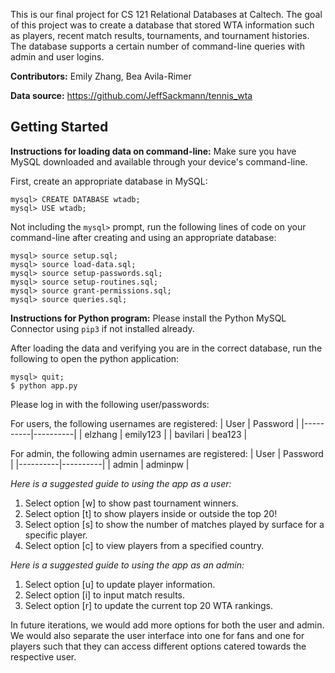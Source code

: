 This is our final project for CS 121 Relational Databases at Caltech.
The goal of this project was to create a database that stored WTA information
such as players, recent match results, tournaments, and tournament histories.
The database supports a certain number of command-line queries with admin
and user logins.

**Contributors:** Emily Zhang, Bea Avila-Rimer

**Data source:** https://github.com/JeffSackmann/tennis_wta

## Getting Started
**Instructions for loading data on command-line:**
Make sure you have MySQL downloaded and available through your
device's command-line.

First, create an appropriate database in MySQL:
```
mysql> CREATE DATABASE wtadb;
mysql> USE wtadb;
```
Not including the `mysql>` prompt, run the following lines of code on your command-line
after creating and using an appropriate database:
```
mysql> source setup.sql;
mysql> source load-data.sql;
mysql> source setup-passwords.sql;
mysql> source setup-routines.sql;
mysql> source grant-permissions.sql;
mysql> source queries.sql;
```
**Instructions for Python program:**
Please install the Python MySQL Connector using `pip3` if not installed already.

After loading the data and verifying you are in the correct database,
run the following to open the python application:
```
mysql> quit;
$ python app.py
```
Please log in with the following user/passwords:

For users, the following usernames are registered:
| User     | Password |
|----------|----------|
| elzhang  | emily123 |
| bavilari | bea123   |

For admin, the following admin usernames are registered:
| User     | Password |
|----------|----------|
| admin    | adminpw  |

*Here is a suggested guide to using the app as a user:*
1. Select option [w] to show past tournament winners.
2. Select option [t] to show players inside or outside the top 20!
3. Select option [s] to show the number of matches played by surface for a specific player.
4. Select option [c] to view players from a specified country.

*Here is a suggested guide to using the app as an admin:*
1. Select option [u] to update player information.
2. Select option [i] to input match results.
3. Select option [r] to update the current top 20 WTA rankings.

In future iterations, we would add more options for both the
user and admin. We would also separate the user interface into one
for fans and one for players such that they can access different options
catered towards the respective user.

